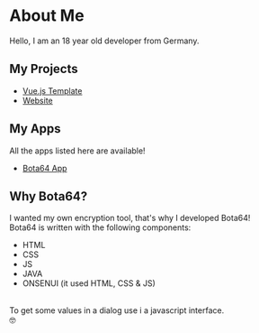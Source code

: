 # About Me
Hello, I am an 18 year old developer from Germany.

## My Projects
- [Vue.js Template](https://github.com/DerGoogler/Vue.js)
- [Website](https://github.com/DerGoogler/dergoogler.github.io)

## My Apps
All the apps listed here are available!
<br>
- [Bota64 App](https://play.google.com/store/apps/details?id=com.dergoogler.bota64)

## Why Bota64?
I wanted my own encryption tool,
that's why I developed Bota64!
<br>
Bota64 is written with the following components:
- HTML
- CSS
- JS
- JAVA
- ONSENUI (it used HTML, CSS & JS)
<br>
To get some values in a dialog use i a javascript interface.
<br>
🤓
